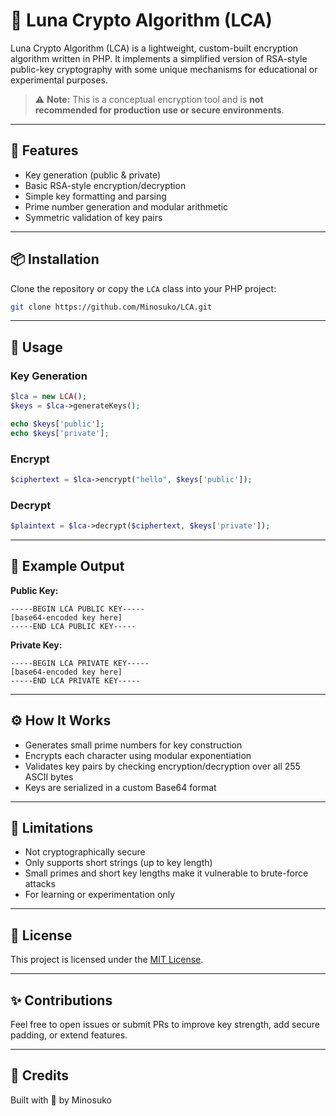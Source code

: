 # 🌙 Luna Crypto Algorithm (LCA)

Luna Crypto Algorithm (LCA) is a lightweight, custom-built encryption algorithm written in PHP. It implements a simplified version of RSA-style public-key cryptography with some unique mechanisms for educational or experimental purposes.

> ⚠️ **Note:** This is a conceptual encryption tool and is **not recommended for production use or secure environments**.

---

## 🔐 Features

- Key generation (public & private)
- Basic RSA-style encryption/decryption
- Simple key formatting and parsing
- Prime number generation and modular arithmetic
- Symmetric validation of key pairs

---

## 📦 Installation

Clone the repository or copy the `LCA` class into your PHP project:

```bash
git clone https://github.com/Minosuko/LCA.git
```

---

## 🧪 Usage

### Key Generation

```php
$lca = new LCA();
$keys = $lca->generateKeys();

echo $keys['public'];
echo $keys['private'];
```

### Encrypt

```php
$ciphertext = $lca->encrypt("hello", $keys['public']);
```

### Decrypt

```php
$plaintext = $lca->decrypt($ciphertext, $keys['private']);
```

---

## 📄 Example Output

**Public Key:**
```
-----BEGIN LCA PUBLIC KEY-----
[base64-encoded key here]
-----END LCA PUBLIC KEY-----
```

**Private Key:**
```
-----BEGIN LCA PRIVATE KEY-----
[base64-encoded key here]
-----END LCA PRIVATE KEY-----
```

---

## ⚙️ How It Works

- Generates small prime numbers for key construction
- Encrypts each character using modular exponentiation
- Validates key pairs by checking encryption/decryption over all 255 ASCII bytes
- Keys are serialized in a custom Base64 format

---

## 🛑 Limitations

- Not cryptographically secure
- Only supports short strings (up to key length)
- Small primes and short key lengths make it vulnerable to brute-force attacks
- For learning or experimentation only

---

## 📜 License

This project is licensed under the [MIT License](LICENSE).

---

## ✨ Contributions

Feel free to open issues or submit PRs to improve key strength, add secure padding, or extend features.

---

## 🙌 Credits

Built with 💙 by Minosuko
